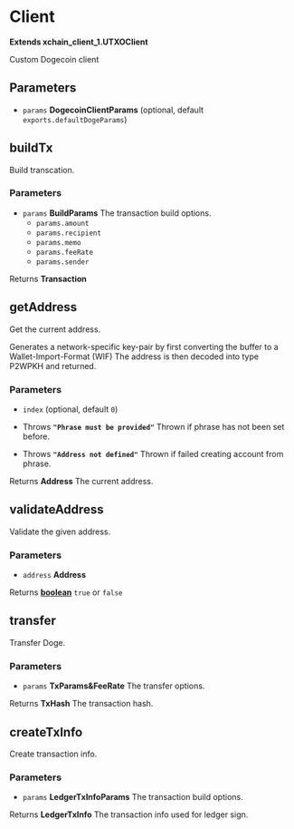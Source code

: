 # Client

**Extends xchain_client_1.UTXOClient**

Custom Dogecoin client

## Parameters

-   `params` **DogecoinClientParams**  (optional, default `exports.defaultDogeParams`)

## buildTx

Build transcation.

### Parameters

-   `params` **BuildParams** The transaction build options.
    -   `params.amount`  
    -   `params.recipient`  
    -   `params.memo`  
    -   `params.feeRate`  
    -   `params.sender`  

Returns **Transaction** 

## getAddress

Get the current address.

Generates a network-specific key-pair by first converting the buffer to a Wallet-Import-Format (WIF)
The address is then decoded into type P2WPKH and returned.

### Parameters

-   `index`   (optional, default `0`)


-   Throws **`"Phrase must be provided"`** Thrown if phrase has not been set before.
-   Throws **`"Address not defined"`** Thrown if failed creating account from phrase.

Returns **Address** The current address.

## validateAddress

Validate the given address.

### Parameters

-   `address` **Address** 

Returns **[boolean][1]** `true` or `false`

## transfer

Transfer Doge.

### Parameters

-   `params` **TxParams&FeeRate** The transfer options.

Returns **TxHash** The transaction hash.

## createTxInfo

Create transaction info.

### Parameters

-   `params` **LedgerTxInfoParams** The transaction build options.

Returns **LedgerTxInfo** The transaction info used for ledger sign.

[1]: https://developer.mozilla.org/docs/Web/JavaScript/Reference/Global_Objects/Boolean
